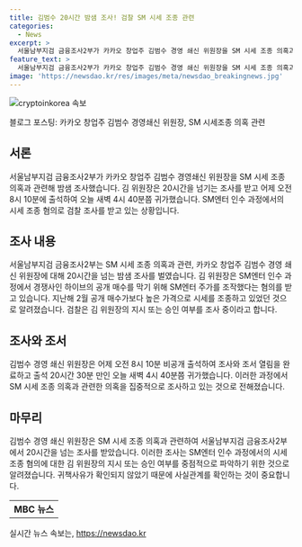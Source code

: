 ```yaml
---
title: 김범수 20시간 밤샘 조사! 검찰 SM 시세 조종 관련
categories:
  - News
excerpt: >
  서울남부지검 금융조사2부가 카카오 창업주 김범수 경영 쇄신 위원장을 SM 시세 조종 의혹과 관련해 20시간 넘는 조사를 벌였습니다. 김 위원장은 어제 오전 출석해 조사와 조서 열림을 마치고 새벽에 귀가했습니다. 검찰은 이 과정에서 김 위원장의 지시 또는 승인 여부를 집중 조사 중이며, MBC 뉴스는 24시간 제보를 기다리고 있습니다. (150자)
feature_text: >
  서울남부지검 금융조사2부가 카카오 창업주 김범수 경영 쇄신 위원장을 SM 시세 조종 의혹과 관련해 20시간 넘는 조사를 벌였습니다. 김 위원장은 어제 오전 출석해 조사와 조서 열림을 마치고 새벽에 귀가했습니다. 검찰은 이 과정에서 김 위원장의 지시 또는 승인 여부를 집중 조사 중이며, MBC 뉴스는 24시간 제보를 기다리고 있습니다. (150자)
image: 'https://newsdao.kr/res/images/meta/newsdao_breakingnews.jpg'
---
```


<p><img src="https://newsdao.kr/res/images/meta/newsdao_breakingnews.jpg" alt="cryptoinkorea 속보" /></p>

<p>블로그 포스팅: 카카오 창업주 김범수 경영쇄신 위원장, SM 시세조종 의혹 관련</p>

<h2 data-ke-size="size26">서론</h2>

<p data-ke-size="size16">서울남부지검 금융조사2부가 카카오 창업주 김범수 경영쇄신 위원장을 SM 시세 조종 의혹과 관련해 밤샘 조사했습니다. 김 위원장은 20시간을 넘기는 조사를 받고 어제 오전 8시 10분에 출석하여 오늘 새벽 4시 40분쯤 귀가했습니다. SM엔터 인수 과정에서의 시세 조종 혐의로 검찰 조사를 받고 있는 상황입니다.</p>

<h2 data-ke-size="size26">조사 내용</h2>

<p data-ke-size="size16">서울남부지검 금융조사2부는 SM 시세 조종 의혹과 관련, 카카오 창업주 김범수 경영 쇄신 위원장에 대해 20시간을 넘는 밤샘 조사를 벌였습니다. 김 위원장은 SM엔터 인수 과정에서 경쟁사인 하이브의 공개 매수를 막기 위해 SM엔터 주가를 조작했다는 혐의를 받고 있습니다. 지난해 2월 공개 매수가보다 높은 가격으로 시세를 조종하고 있었던 것으로 알려졌습니다. 검찰은 김 위원장의 지시 또는 승인 여부를 조사 중이라고 합니다.</p>

<h2 data-ke-size="size26">조사와 조서</h2>

<p data-ke-size="size16">김범수 경영 쇄신 위원장은 어제 오전 8시 10분 비공개 출석하여 조사와 조서 열림을 완료하고 출석 20시간 30분 만인 오늘 새벽 4시 40분쯤 귀가했습니다. 이러한 과정에서 SM 시세 조종 의혹과 관련한 의혹을 집중적으로 조사하고 있는 것으로 전해졌습니다.</p>

<h2 data-ke-size="size26">마무리</h2>

<p data-ke-size="size16">김범수 경영 쇄신 위원장은 SM 시세 조종 의혹과 관련하여 서울남부지검 금융조사2부에서 20시간을 넘는 조사를 받았습니다. 이러한 조사는 SM엔터 인수 과정에서의 시세 조종 혐의에 대한 김 위원장의 지시 또는 승인 여부를 중점적으로 파악하기 위한 것으로 알려졌습니다. 귀책사유가 확인되지 않았기 때문에 사실관계를 확인하는 것이 중요합니다.</p>

<table>
  <tr>
    <td style="text-align: center; height: 17px;"><b>MBC 뉴스</b></td>
  </tr>
</table>

<p data-ke-size="size16"></p>
실시간 뉴스 속보는, <a href="https://newsdao.kr" rel="dofollow">https://newsdao.kr</a>


